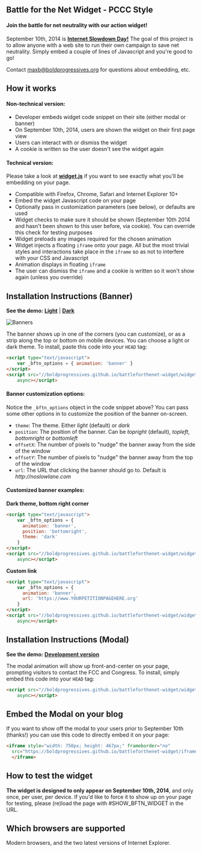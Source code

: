 Battle for the Net Widget - PCCC Style
-------------------------
#### Join the battle for net neutrality with our action widget!

September 10th, 2014 is [**Internet Slowdown Day!**][1] The goal of this
project is to allow anyone with a web site to run their own campaign to save net
neutrality. Simply embed a couple of lines of Javascript and you're good to go!

Contact maxb@boldprogressives.org for questions about embedding, etc.

How it works
------------
#### Non-technical version:

* Developer embeds widget code snippet on their site (either modal or banner)
* On September 10th, 2014, users are shown the widget on their first page view
* Users can interact with or dismiss the widget
* A cookie is written so the user doesn't see the widget again

#### Technical version:
Please take a look at [**widget.js**][6] if you want to see exactly what you'll
be embedding on your page.

* Compatible with Firefox, Chrome, Safari and Internet Explorer 10+
* Embed the widget Javascript code on your page
* Optionally pass in customization parameters (see below), or defaults are used
* Widget checks to make sure it should be shown (September 10th 2014 and hasn't
  been shown to this user before, via cookie). You can override this check for
  testing purposes
* Widget preloads any images required for the chosen animation
* Widget injects a floating `iframe` onto your page. All but the most trivial
  styles and interactions take place in the `iframe` so as not to interfere with
  your CSS and Javascript
* Animation displays in floating `iframe`
* The user can dismiss the `iframe` and a cookie is written so it won't show
  again (unless you override)


Installation Instructions (Banner)
----------------------------------
**See the demo:** [**Light**][3] | [**Dark**][7]

![Banners](https://boldprogressives.github.io/battleforthenet-widget/demos/banner.png)

The banner shows up in one of the corners (you can customize), or as a strip
along the top or bottom on mobile devices. You can choose a light or dark theme.
To install, paste this code into your `HEAD` tag:

```html
<script type="text/javascript">
    var _bftn_options = { animation: 'banner' }
</script>
<script src="//boldprogressives.github.io/battleforthenet-widget/widget.min.js"
    async></script>
```

#### Banner customization options:

Notice the `_bftn_options` object in the code snippet above? You can pass some
other options in to customize the position of the banner on-screen.

* `theme`: The theme. Either _light_ (default) or _dark_
* `position`: The position of the banner. Can be _topright_ (default), _topleft_,
  _bottomright_ or _bottomleft_
* `offsetX`: The number of pixels to "nudge" the banner away from the side of
  the window
* `offsetY`: The number of pixels to "nudge" the banner away from the top of the
  window
* `url`: The URL that clicking the banner should go to. Default is
  _http://noslowlane.com_

#### Customized banner examples:

**Dark theme, bottom right corner**
```html
<script type="text/javascript">
    var _bftn_options = {
      animation: 'banner',
      position: 'bottomright',
      theme: 'dark'
    }
</script>
<script src="//boldprogressives.github.io/battleforthenet-widget/widget.min.js"
    async></script>
```

**Custom link**
```html
<script type="text/javascript">
    var _bftn_options = {
      animation: 'banner',
      url: 'https://www.YOURPETITIONPAGEHERE.org'
    }
</script>
<script src="//boldprogressives.github.io/battleforthenet-widget/widget.min.js"
    async></script>
```


Installation Instructions (Modal)
---------------------------------
**See the demo:** [**Development version**][2]

The modal animation will show up front-and-center on your page, prompting
visitors to contact the FCC and Congress. To install, simply embed this code
into your `HEAD` tag:

```html
<script src="//boldprogressives.github.io/battleforthenet-widget/widget.min.js"
    async></script>
```


Embed the Modal on your blog
----------------------------
If you want to show off the modal to your users prior to September 10th
(thanks!) you can use this code to directly embed it on your page:

```html
<iframe style="width: 750px; height: 467px;" frameborder="no"
  src="https://boldprogressives.github.io/battleforthenet-widget/iframe/modal.html#EMBED">
  </iframe>
```

How to test the widget
----------------------
**The widget is designed to only appear on September 10th, 2014**, and only
once, per user, per device. If you'd like to force it to show up on your page
for testing, please (re)load the page with #SHOW_BFTN_WIDGET in the URL.

Which browsers are supported
----------------------------
Modern browsers, and the two latest versions of Internet Explorer.


[1]: https://www.battleforthenet.com/sept10th
[2]: https://boldprogressives.github.io/battleforthenet-widget/demos/modal.html
[3]: https://boldprogressives.github.io/battleforthenet-widget/demos/banner.html
[6]: https://github.com/boldprogressives/battleforthenet-widget/blob/master/widget.js
[7]: https://boldprogressives.github.io/battleforthenet-widget/demos/banner.dark.html
